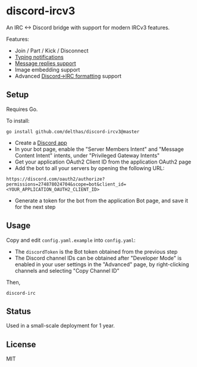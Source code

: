 # discord-ircv3

An IRC <-> Discord bridge with support for modern IRCv3 features.

Features:
- Join / Part / Kick / Disconnect
- [Typing notifications](https://ircv3.net/specs/client-tags/typing.html)
- [Message replies support](https://ircv3.net/specs/client-tags/reply.html)
- Image embedding support
- Advanced [Discord->IRC formatting](https://github.com/delthas/discord-formatting) support

## Setup

Requires Go.

To install:
```shell
go install github.com/delthas/discord-ircv3@master
```

- Create a [Discord app](https://discord.com/developers/docs/getting-started)
- In your bot page, enable the "Server Members Intent" and "Message Content Intent" intents, under "Privileged Gateway Intents"
- Get your application OAuth2 Client ID from the application OAuth2 page
- Add the bot to all your servers by opening the following URL:
```
https://discord.com/oauth2/authorize?permissions=274878024704&scope=bot&client_id=<YOUR_APPLICATION_OAUTH2_CLIENT_ID>
```
- Generate a token for the bot from the application Bot page, and save it for the next step

## Usage

Copy and edit `config.yaml.example` into `config.yaml`:
- The `discordToken` is the Bot token obtained from the previous step
- The Discord channel IDs can be obtained after "Developer Mode" is enabled in your user settings in the "Advanced" page, by right-clicking channels and selecting "Copy Channel ID"

Then,
```shell
discord-irc
```

## Status

Used in a small-scale deployment for 1 year.

## License

MIT
